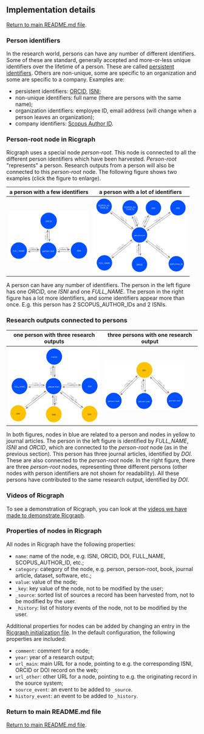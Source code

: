 ## Implementation details

[Return to main README.md file](../README.md).

### Person identifiers

In the research world, persons can have any number of different identifiers.
Some of these are standard, generally accepted and more-or-less unique identifiers
over the lifetime of a person. These are called
[persistent identifiers](https://en.wikipedia.org/wiki/Persistent_identifier).
Others are non-unique, some are specific to an organization and some are specific to a company.
Examples are:

* persistent identifiers: [ORCID](https://en.wikipedia.org/wiki/ORCID),
  [ISNI](https://en.wikipedia.org/wiki/International_Standard_Name_Identifier);
* non-unique identifiers: full name (there are persons with the same name);
* organization identifiers: employee ID, email address (will change when a person leaves
  an organization);
* company identifiers:
  [Scopus Author ID](https://www.scopus.com/freelookup/form/author.uri).

### Person-root node in Ricgraph

Ricgraph uses a special node *person-root*. This node is connected to all the different
person identifiers which have been harvested.
*Person-root* "represents" a person. Research outputs from a person
will also be connected to this *person-root* node.
The following figure shows two examples (click the figure to enlarge).

| a person with a few identifiers                | a person with a lot of identifiers             |
|------------------------------------------------|------------------------------------------------|
| <img src="images/rcg-ids1.jpg" height="130">   | <img src="images/rcg-ids2.jpg" height="200">   |

A person can have any number of identifiers.
The person in the left figure has one *ORCID*, one *ISNI* and one *FULL_NAME*.
The person in the right figure has a lot more identifiers, and some identifiers appear more than once.
E.g. this person has 2 SCOPUS_AUTHOR_IDs and 2 ISNIs.

### Research outputs connected to persons

| one person with three research outputs          | three persons with one research output          |
|-------------------------------------------------|-------------------------------------------------|
| <img src="images/rcg-resout1.jpg" height="200"> | <img src="images/rcg-resout2.jpg" height="130"> |

In both figures, nodes in blue are related to a person and nodes in yellow to journal articles.
The person in the left figure is identified by *FULL_NAME*, *ISNI* and *ORCID*,
which are connected to the *person-root* node (as in the previous section). This person
has three journal articles, identified by *DOI*. These are also connected to the *person-root* node.
In the right figure, there are three *person-root* nodes, representing three different persons
(other nodes with person identifiers are not shown for readability).
All these persons have contributed to the same research output, identified by *DOI*.

### Videos of Ricgraph
To see a demonstration of Ricgraph, you can look at 
the [videos we have made to demonstrate Ricgraph](ricgraph_videos.md).

### Properties of nodes in Ricgraph

All nodes in Ricgraph have the following properties:

* `name`: name of the node, e.g. ISNI, ORCID, DOI, FULL_NAME, SCOPUS_AUTHOR_ID, etc.;
* `category`: category of the node,
  e.g. person, person-root, book, journal article, dataset, software, etc.;
* `value`: value of the node;
* `_key`: key value of the node, not to be modified by the user;
* `_source`: sorted list of sources a record has been
  harvested from, not to be modified by the user.
* `_history`: list of history events of the node, not to be modified by the user.

Additional properties for nodes can be added by changing an entry in the
[Ricgraph initialization file](ricgraph_install_configure.md#ricgraph-initialization-file).
In the default configuration, the following properties are included:

* `comment`: comment for a node;
* `year`: year of a research output;
* `url_main`: main URL for a node, pointing to e.g. the corresponding ISNI, ORCID or DOI
  record on the web;
* `url_other`: other URL for a node, pointing to e.g. the originating record in the source system;
* `source_event`: an event to be added to `_source`.
* `history_event`: an event to be added to `_history`.

### Return to main README.md file

[Return to main README.md file](../README.md).
